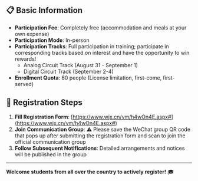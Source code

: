 ## 📋 Basic Information
- **Participation Fee**: Completely free (accommodation and meals at your own expense)
- **Participation Mode**: In-person
- **Participation Tracks**: Full participation in training; participate in corresponding tracks based on interest and have the opportunity to win rewards!
  - Analog Circuit Track (August 31 - September 1)
  - Digital Circuit Track (September 2-4)
- **Enrollment Quota**: 60 people (License limitation, first-come, first-served)

## 📝 Registration Steps
1. **Fill Registration Form**: [https://www.wjx.cn/vm/h4wOn4E.aspx#](https://www.wjx.cn/vm/h4wOn4E.aspx#)
2. **Join Communication Group**: ⚠️ Please save the WeChat group QR code that pops up after submitting the registration form and scan to join the official communication group
3. **Follow Subsequent Notifications**: Detailed arrangements and notices will be published in the group



---

**Welcome students from all over the country to actively register!** 🎓 